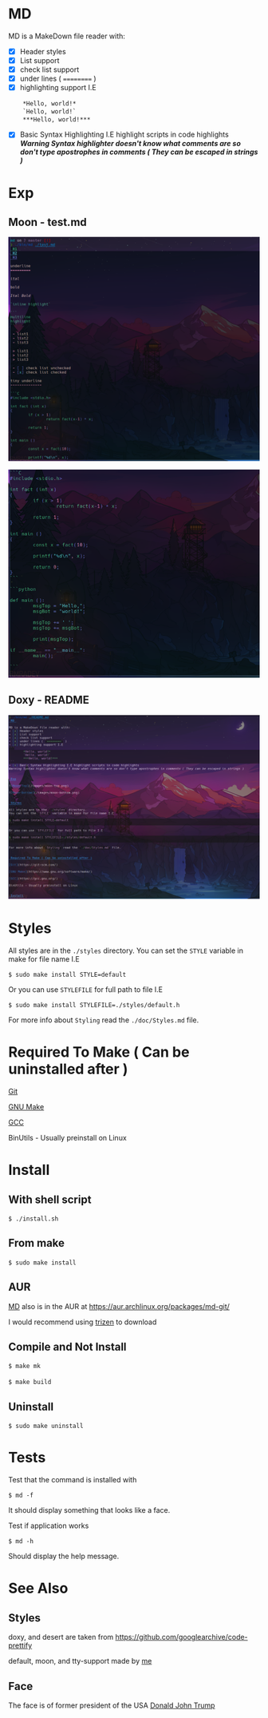 # MD 

MD is a MakeDown file reader with:
- [x] Header styles
- [x] List support
- [x] check list support
- [x] under lines ( `========` )
- [x] highlighting support I.E
```
	*Hello, world!*
	`Hello, world!`
	***Hello, world!***
```
- [x] Basic Syntax Highlighting I.E highlight scripts in code highlights
***Warning Syntax highlighter doesn't know what comments are so don't type apostrophes in comments ( They can be escaped in strings )***


# Exp

## Moon - test.md

![Moon-Top](/images/moon-top.png)

![Moon-Bottom](/images/moon-bottom.png)

## Doxy - README

![doxy](/images/doxy.png)

# Styles

All styles are in the `./styles` directory. 
You can set the `STYLE` variable in make for file name I.E
```
$ sudo make install STYLE=default
```

Or you can use `STYLEFILE` for full path to file I.E
```
$ sudo make install STYLEFILE=./styles/default.h
```

For more info about `Styling` read the `./doc/Styles.md` file.


# Required To Make ( Can be uninstalled after )

[Git](https://git-scm.com/)

[GNU Make](https://www.gnu.org/software/make/)

[GCC](https://gcc.gnu.org/)

BinUtils - Usually preinstall on Linux


# Install

## With shell script
```
$ ./install.sh
```

## From make
```
$ sudo make install
```

## AUR

[MD](https://aur.archlinux.org/packages/md-git/) also is in the AUR at https://aur.archlinux.org/packages/md-git/

I would recommend using [trizen](https://github.com/trizen/trizen) to download

## Compile and Not Install
```
$ make mk

$ make build
```

## Uninstall

```
$ sudo make uninstall
```

# Tests

Test that the command is installed with

```
$ md -f
```

It should display something that looks like a face.


Test if application works

```
$ md -h
```

Should display the help message.


# See Also

## Styles 

doxy, and desert are taken from https://github.com/googlearchive/code-prettify

default, moon, and tty-support made by [me](https://github.com/Noah-Arcouette/)


## Face

The face is of former president of the USA [Donald John Trump](https://www.donaldjtrump.com/)
